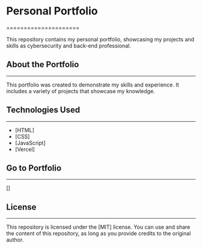 # Personal Portfolio
=====================

This repository contains my personal portfolio, showcasing my projects and skills as cybersecurity and back-end professional.

## About the Portfolio
--------------------

This portfolio was created to demonstrate my skills and experience. It includes a variety of projects that showcase my knowledge.

## Technologies Used
-------------------------

* [HTML]
* [CSS]
* [JavaScript]
* [Vercel]

## Go to Portfolio 
---------------------------
[]


## License
------------

This repository is licensed under the [MIT] license. You can use and share the content of this repository, as long as you provide credits to the original author.
